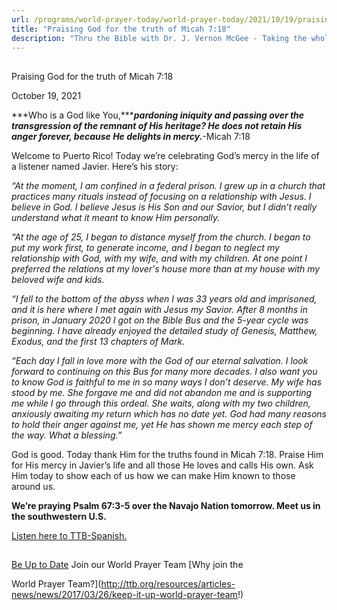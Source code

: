 ```yaml
---
url: /programs/world-prayer-today/world-prayer-today/2021/10/19/praising-god-for-the-truth-of-micah-7-18
title: "Praising God for the truth of Micah 7:18"
description: "Thru the Bible with Dr. J. Vernon McGee - Taking the whole Word to the whole world"
---
```







## 
 Praising God for the truth of Micah 7:18


October 19, 2021




***Who is a God like You,******pardoning iniquity and passing over the transgression of the remnant of His heritage? He does not retain His anger forever, because He delights in mercy.***-Micah 7:18

Welcome to Puerto Rico! Today we’re celebrating God’s mercy in the life of a listener named Javier. Here’s his story:

*“At the moment, I am confined in a federal prison. I grew up in a church that practices many rituals instead of focusing on a relationship with Jesus. I believe in God. I believe Jesus is His Son and our Savior, but I didn’t really understand what it meant to know Him personally.* 

*“At the age of 25, I began to distance myself from the church. I began to put my work first, to generate income, and I began to neglect my relationship with God, with my wife, and with my children. At one point I preferred the relations at my lover's house more than at my house with my beloved wife and kids.*

*“I fell to the bottom of the abyss when I was 33 years old and imprisoned, and it is here where I met again with Jesus my Savior. After 8 months in prison, in January 2020 I got on the Bible Bus and the 5-year cycle was beginning. I have already enjoyed the detailed study of Genesis, Matthew, Exodus, and the first 13 chapters of Mark.* 

*“Each day I fall in love more with the God of our eternal salvation. I look forward to continuing on this Bus for many more decades. I also want you to know God is faithful to me in so many ways I don’t deserve. My wife has stood by me. She forgave me and did not abandon me and is supporting me while I go through this ordeal. She waits, along with my two children, anxiously awaiting my return which has no date yet. God had many reasons to hold their anger against me, yet He has shown me mercy each step of the way. What a blessing.”*

God is good. Today thank Him for the truths found in Micah 7:18. Praise Him for His mercy in Javier’s life and all those He loves and calls His own. Ask Him today to show each of us how we can make Him known to those around us.

**We’re praying** **Psalm 67:3-5 over the Navajo Nation tomorrow. Meet us in the southwestern U.S.**

[Listen here to TTB-Spanish.](https://ttb.twr.org/home/day,340/language,SPA-LAT)







## 




[Be Up to Date](http://feeds.feedburner.com/WorldPrayerToday "World Prayer Today RSS Feed")
Join our World Prayer Team
[Why join the  

World Prayer Team?](http://ttb.org/resources/articles-news/news/2017/03/26/keep-it-up-world-prayer-team!)




